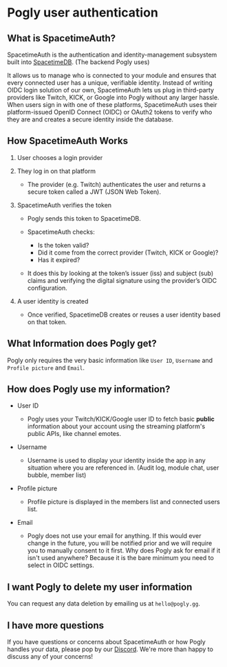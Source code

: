 # Pogly user authentication

## What is SpacetimeAuth?

SpacetimeAuth is the authentication and identity-management subsystem built into [SpacetimeDB](https://spacetimedb.com/docs/spacetimeauth). (The backend Pogly uses)

It allows us to manage who is connected to your module and ensures that every connected user has a unique, verifiable identity. Instead of writing OIDC login solution of our own, SpacetimeAuth lets us plug in third-party providers like Twitch, KICK, or Google into Pogly without any larger hassle. When users sign in with one of these platforms, SpacetimeAuth uses their platform-issued OpenID Connect (OIDC) or OAuth2 tokens to verify who they are and creates a secure identity inside the database.

## How SpacetimeAuth Works

1. User chooses a login provider
2. They log in on that platform
   - The provider (e.g. Twitch) authenticates the user and returns a secure token called a JWT (JSON Web Token).
3. SpacetimeAuth verifies the token

   - Pogly sends this token to SpacetimeDB.
   - SpacetimeAuth checks:

     - Is the token valid?
     - Did it come from the correct provider (Twitch, KICK or Google)?
     - Has it expired?

   - It does this by looking at the token’s issuer (iss) and subject (sub) claims and verifying the digital signature using the provider’s OIDC configuration.

4. A user identity is created
   - Once verified, SpacetimeDB creates or reuses a user identity based on that token.

## What Information does Pogly get?

Pogly only requires the very basic information like `User ID`, `Username` and `Profile picture` and `Email`.

## How does Pogly use my information?

- User ID

  - Pogly uses your Twitch/KICK/Google user ID to fetch basic <b>public</b> information about your account using the streaming platform's public APIs, like channel emotes.

- Username

  - Username is used to display your identity inside the app in any situation where you are referenced in. (Audit log, module chat, user bubble, member list)

- Profile picture

  - Profile picture is displayed in the members list and connected users list.

- Email
  - Pogly does not use your email for anything. If this would ever change in the future, you will be notified prior and we will require you to manually consent to it first. Why does Pogly ask for email if it isn't used anywhere? Because it is the bare minimum you need to select in OIDC settings.

## I want Pogly to delete my user information

You can request any data deletion by emailing us at `hello@pogly.gg`.

## I have more questions

If you have questions or concerns about SpacetimeAuth or how Pogly handles your data, please pop by our [Discord](https://discord.gg/pogly). We're more than happy to discuss any of your concerns!
